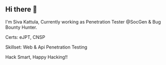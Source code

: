 ## Hi there 👋

I'm Siva Kattula, Currently working as Penetration Tester @SocGen & Bug Bounty Hunter.

Certs: eJPT, CNSP

Skillset: Web & Api Penetration Testing

Hack Smart, Happy Hacking!!
